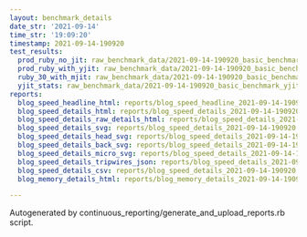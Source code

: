 ```yaml
---
layout: benchmark_details
date_str: '2021-09-14'
time_str: '19:09:20'
timestamp: 2021-09-14-190920
test_results:
  prod_ruby_no_jit: raw_benchmark_data/2021-09-14-190920_basic_benchmark_prod_ruby_no_jit.json
  prod_ruby_with_yjit: raw_benchmark_data/2021-09-14-190920_basic_benchmark_prod_ruby_with_yjit.json
  ruby_30_with_mjit: raw_benchmark_data/2021-09-14-190920_basic_benchmark_ruby_30_with_mjit.json
  yjit_stats: raw_benchmark_data/2021-09-14-190920_basic_benchmark_yjit_stats.json
reports:
  blog_speed_headline_html: reports/blog_speed_headline_2021-09-14-190920.html
  blog_speed_details_html: reports/blog_speed_details_2021-09-14-190920.html
  blog_speed_details_raw_details_html: reports/blog_speed_details_2021-09-14-190920.raw_details.html
  blog_speed_details_svg: reports/blog_speed_details_2021-09-14-190920.svg
  blog_speed_details_head_svg: reports/blog_speed_details_2021-09-14-190920.head.svg
  blog_speed_details_back_svg: reports/blog_speed_details_2021-09-14-190920.back.svg
  blog_speed_details_micro_svg: reports/blog_speed_details_2021-09-14-190920.micro.svg
  blog_speed_details_tripwires_json: reports/blog_speed_details_2021-09-14-190920.tripwires.json
  blog_speed_details_csv: reports/blog_speed_details_2021-09-14-190920.csv
  blog_memory_details_html: reports/blog_memory_details_2021-09-14-190920.html

---
```

Autogenerated by continuous_reporting/generate_and_upload_reports.rb script.
